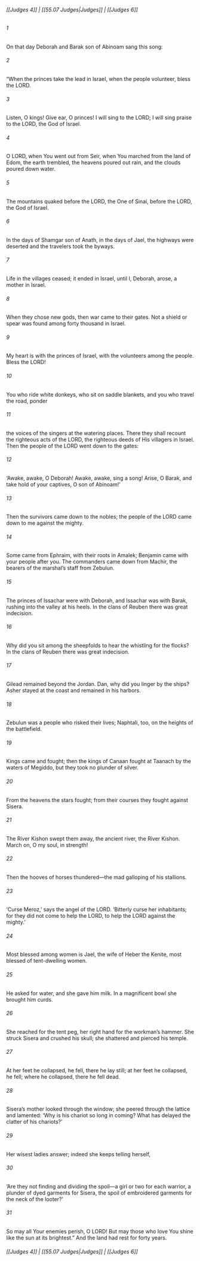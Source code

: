 
###### [[Judges 4]] | [[55.07 Judges|Judges]] | [[Judges 6]]

###### 1
On that day Deborah and Barak son of Abinoam sang this song:
###### 2
“When the princes take the lead in Israel, when the people volunteer, bless the LORD.
###### 3
Listen, O kings! Give ear, O princes! I will sing to the LORD; I will sing praise to the LORD, the God of Israel.
###### 4
O LORD, when You went out from Seir, when You marched from the land of Edom, the earth trembled, the heavens poured out rain, and the clouds poured down water.
###### 5
The mountains quaked before the LORD, the One of Sinai, before the LORD, the God of Israel.
###### 6
In the days of Shamgar son of Anath, in the days of Jael, the highways were deserted and the travelers took the byways.
###### 7
Life in the villages ceased; it ended in Israel, until I, Deborah, arose, a mother in Israel.
###### 8
When they chose new gods, then war came to their gates. Not a shield or spear was found among forty thousand in Israel.
###### 9
My heart is with the princes of Israel, with the volunteers among the people. Bless the LORD!
###### 10
You who ride white donkeys, who sit on saddle blankets, and you who travel the road, ponder
###### 11
the voices of the singers at the watering places. There they shall recount the righteous acts of the LORD, the righteous deeds of His villagers in Israel. Then the people of the LORD went down to the gates:
###### 12
‘Awake, awake, O Deborah! Awake, awake, sing a song! Arise, O Barak, and take hold of your captives, O son of Abinoam!’
###### 13
Then the survivors came down to the nobles; the people of the LORD came down to me against the mighty.
###### 14
Some came from Ephraim, with their roots in Amalek; Benjamin came with your people after you. The commanders came down from Machir, the bearers of the marshal’s staff from Zebulun.
###### 15
The princes of Issachar were with Deborah, and Issachar was with Barak, rushing into the valley at his heels. In the clans of Reuben there was great indecision.
###### 16
Why did you sit among the sheepfolds to hear the whistling for the flocks? In the clans of Reuben there was great indecision.
###### 17
Gilead remained beyond the Jordan. Dan, why did you linger by the ships? Asher stayed at the coast and remained in his harbors.
###### 18
Zebulun was a people who risked their lives; Naphtali, too, on the heights of the battlefield.
###### 19
Kings came and fought; then the kings of Canaan fought at Taanach by the waters of Megiddo, but they took no plunder of silver.
###### 20
From the heavens the stars fought; from their courses they fought against Sisera.
###### 21
The River Kishon swept them away, the ancient river, the River Kishon. March on, O my soul, in strength!
###### 22
Then the hooves of horses thundered—the mad galloping of his stallions.
###### 23
‘Curse Meroz,’ says the angel of the LORD. ‘Bitterly curse her inhabitants; for they did not come to help the LORD, to help the LORD against the mighty.’
###### 24
Most blessed among women is Jael, the wife of Heber the Kenite, most blessed of tent-dwelling women.
###### 25
He asked for water, and she gave him milk. In a magnificent bowl she brought him curds.
###### 26
She reached for the tent peg, her right hand for the workman’s hammer. She struck Sisera and crushed his skull; she shattered and pierced his temple.
###### 27
At her feet he collapsed, he fell, there he lay still; at her feet he collapsed, he fell; where he collapsed, there he fell dead.
###### 28
Sisera’s mother looked through the window; she peered through the lattice and lamented: ‘Why is his chariot so long in coming? What has delayed the clatter of his chariots?’
###### 29
Her wisest ladies answer; indeed she keeps telling herself,
###### 30
‘Are they not finding and dividing the spoil—a girl or two for each warrior, a plunder of dyed garments for Sisera, the spoil of embroidered garments for the neck of the looter?’
###### 31
So may all Your enemies perish, O LORD! But may those who love You shine like the sun at its brightest.” And the land had rest for forty years.

###### [[Judges 4]] | [[55.07 Judges|Judges]] | [[Judges 6]]
